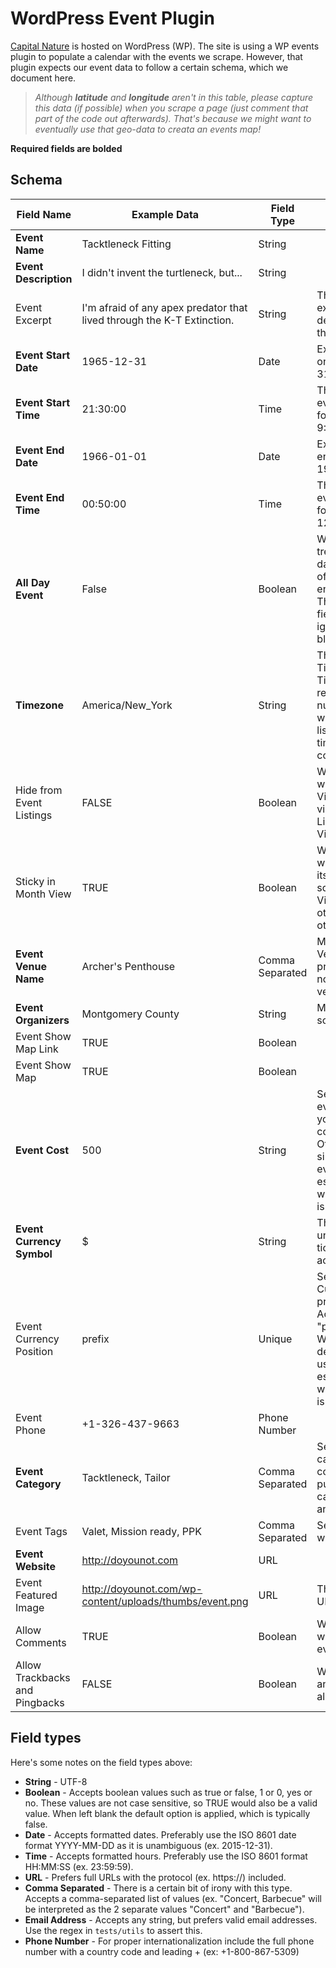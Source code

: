 # WordPress Event Plugin

[Capital Nature](http://capitalnature.org/) is hosted on WordPress (WP). The site is using a WP events plugin to populate a calendar with the events we scrape. However, that plugin expects our event data to follow a certain schema, which we document here.

> *Although **latitude** and **longitude** aren't in this table, please capture this data (if possible) when you scrape a page (just comment that part of the code out afterwards). That's because we might want to eventually use that geo-data to creata an events map!*

**Required fields are bolded**

## Schema

|Field Name|Example Data|Field Type|Notes|
|--- |--- |--- |--- |
|**Event Name**|Tacktleneck Fitting|String||
|**Event Description**|I didn't invent the turtleneck, but...|String||
|Event Excerpt|I'm afraid of any apex predator that lived through the K-T Extinction.|String|This is used as the excerpt, while the description is used as the actual content.|
|**Event Start Date**|1965-12-31|Date|Example is for an event on December 31st, 1965.|
|**Event Start Time**|21:30:00|Time|The time of day that the event starts. Example is for an event starting at 9:30pm.|
|**Event End Date**|1966-01-01|Date|Example is for an event ending on January 1st, 1966.|
|**Event End Time**|00:50:00|Time|The time of day that the event ends. Example is for an event ending at 12:50am.|
|**All Day Event**|False|Boolean|When true the event is treated as lasting all day from the beginning of the Start Date to the end of the End Date. The Start/End Time fields are essentially ignored and can be left blank.|
|**Timezone**|America/New_York|String|This should be a valid Timezone string. Timezones can be represented in numerous acceptable ways. You can find a list of acceptable timezones sorted by continent here.|
|Hide from Event Listings|FALSE|Boolean|When true, the event will appear in Month View, but in "List" views like the outright List View, the Photo View, etc.|
|Sticky in Month View|TRUE|Boolean|When true, the event will appear at the top of its corresponding "day" square in the Month View, regardless of other events that day at other times.|
|**Event Venue Name**|Archer's Penthouse|Comma Separated|Must match exactly the Venue Name of a preexisting Venue (see note about multiple venues).|
|**Event Organizers**|Montgomery County|String|Must be the event source. Hardcode this.|
|Event Show Map Link|TRUE|Boolean||
|Event Show Map|TRUE|Boolean||
|**Event Cost**|500|String|Set to 0 for a free event. Leave blank if you do not wish the cost field to appear. Otherwise specify a single number for the event cost. This field is essentially unused when a ticketing plugin is active.|
|**Event Currency Symbol**|$|String|This field is essentially unused when a ticketing plugin is active.|
|Event Currency Position|prefix|Unique|Sets whether the Currency Symbol is a prefix or suffix. Accepts two values "prefix" and "suffix". When left blank the default "prefix" is used. This field is essentially unused when a ticketing plugin is active.|
|Event Phone|+1-326-437-9663|Phone Number||
|**Event Category**|Tacktleneck, Tailor|Comma Separated|Separate multiple categories with commas. The example puts this event in two categories: Tacktleneck and Tailor.|
|Event Tags|Valet, Mission ready, PPK|Comma Separated|Separate multiple tags with commas|
|**Event Website**|http://doyounot.com|URL||
|Event Featured Image|http://doyounot.com/wp-content/uploads/thumbs/event.png|URL|This should be a direct URL to the image.|
|Allow Comments|TRUE|Boolean|When true, comments will be allowed on the event.|
|Allow Trackbacks and Pingbacks|FALSE|Boolean|When true, trackbacks and pingbacks will be allowed on the event.|



## Field types
Here's some notes on the field types above:

 - **String** - UTF-8
 - **Boolean** - Accepts boolean values such as true or false, 1 or 0, yes or no. These values are not case sensitive, so TRUE would also be a valid value. When left blank the default option is applied, which is typically false.
 - **Date** - Accepts formatted dates. Preferably use the ISO 8601 date format YYYY-MM-DD as it is unambiguous (ex. 2015-12-31).
 - **Time** - Accepts formatted hours. Preferably use the ISO 8601 format HH:MM:SS (ex. 23:59:59).
 - **URL** - Prefers full URLs with the protocol (ex. https://) included.
 - **Comma Separated** - There is a certain bit of irony with this type. Accepts a comma-separated list of values (ex. "Concert, Barbecue" will be interpreted as the 2 separate values "Concert" and "Barbecue").
 - **Email Address** - Accepts any string, but prefers valid email addresses. Use the regex in `tests/utils` to assert this.
 - **Phone Number** - For proper internationalization include the full phone number with a country code and leading + (ex: +1-800-867-5309)
